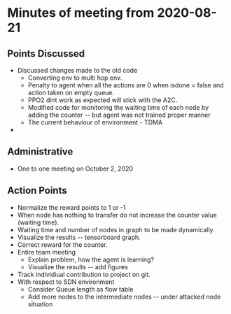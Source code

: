 # Minutes of meeting from 2020-08-21


## Points Discussed
- Discussed changes made to the old code
    - Converting env to multi hop env.
    - Penalty to agent when all the actions are 0 when isdone = false and action taken on empty queue.
    - PPO2 dint work as expected will stick with the A2C.
    - Modified code for monitoring the waiting time of each node by adding the counter -- but agent was not trained proper   manner
    - The current behaviour of environment - TDMA
- 

## Administrative
- One to one meeting on October 2, 2020

## Action Points
- Normalize the reward points to 1 or -1
- When node has nothing to transfer do not increase the counter value (waiting time).
- Waiting time and number of nodes in graph to be made dynamically.
- Visualize the results -- tensorboard graph.
- Correct reward for the counter.
- Entire team meeting
    - Explain problem, how the agent is learning?
    - Visualize the results -- add figures
- Track individiual contribution to project on git.
- With respect to SDN environment
    - Consider Queue length as flow table
    - Add more nodes to the intermediate nodes -- under attacked node situation

